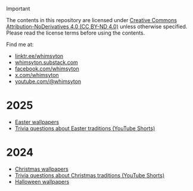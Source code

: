 > [!IMPORTANT]
> The contents in this repository are licensed under
> [Creative Commons Attribution-NoDerivatives 4.0 (CC BY-ND 4.0)](https://creativecommons.org/licenses/by-nd/4.0/)
> unless otherwise specified. Please read the license terms before using the contents.

Find me at:
* [linktr.ee/whimsyton](https://linktr.ee/whimsyton)
* [whimsyton.substack.com](https://whimsyton.substack.com)
* [facebook.com/whimsyton](https://facebook.com/whimsyton)
* [x.com/whimsyton](https://x.com/whimsyton)
* [youtube.com/@whimsyton](https://youtube.com/@whimsyton)



# 2025
* [Easter wallpapers](easter-2025/README.md)
* [Trivia questions about Easter traditions (YouTube Shorts)](https://www.youtube.com/playlist?list=PLsTYYExEV8TmawzOLu8Yk643MOPdqJCdp)

# 2024
* [Christmas wallpapers](christmas-2024/README.md)
* [Trivia questions about Christmas traditions (YouTube Shorts)](https://youtube.com/playlist?list=PLsTYYExEV8TkO0lOtDyU5nMRb-hQHzkIq&si=XkZe_R4vzGmW1wUN)
* [Halloween wallpapers](halloween-2024/README.md)

